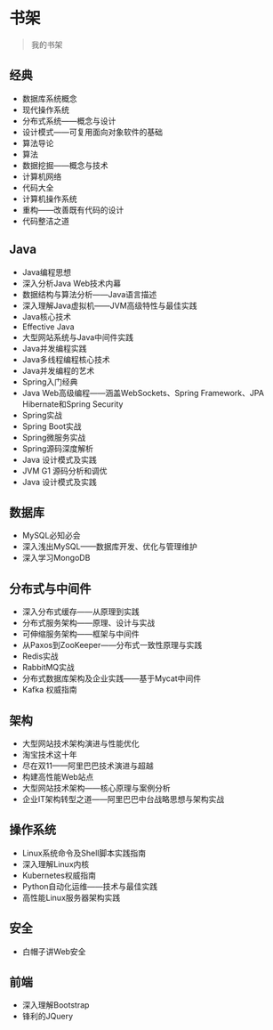 # 书架

> 我的书架

## 经典

- 数据库系统概念
- 现代操作系统
- 分布式系统——概念与设计
- 设计模式——可复用面向对象软件的基础
- 算法导论
- 算法
- 数据挖掘——概念与技术
- 计算机网络
- 代码大全
- 计算机操作系统
- 重构——改善既有代码的设计
- 代码整洁之道

## Java

- Java编程思想
- 深入分析Java Web技术内幕
- 数据结构与算法分析——Java语言描述
- 深入理解Java虚拟机——JVM高级特性与最佳实践
- Java核心技术
- Effective Java
- 大型网站系统与Java中间件实践
- Java并发编程实践
- Java多线程编程核心技术
- Java并发编程的艺术
- Spring入门经典
- Java Web高级编程——涵盖WebSockets、Spring Framework、JPA Hibernate和Spring Security
- Spring实战
- Spring Boot实战
- Spring微服务实战
- Spring源码深度解析
- Java 设计模式及实践
- JVM G1 源码分析和调优
- Java 设计模式及实践

## 数据库

- MySQL必知必会
- 深入浅出MySQL——数据库开发、优化与管理维护
- 深入学习MongoDB

## 分布式与中间件

- 深入分布式缓存——从原理到实践
- 分布式服务架构——原理、设计与实战
- 可伸缩服务架构——框架与中间件
- 从Paxos到ZooKeeper——分布式一致性原理与实践
- Redis实战
- RabbitMQ实战
- 分布式数据库架构及企业实践——基于Mycat中间件
- Kafka 权威指南

## 架构

- 大型网站技术架构演进与性能优化
- 淘宝技术这十年
- 尽在双11——阿里巴巴技术演进与超越
- 构建高性能Web站点
- 大型网站技术架构——核心原理与案例分析
- 企业IT架构转型之道——阿里巴巴中台战略思想与架构实战

## 操作系统

- Linux系统命令及Shell脚本实践指南
- 深入理解Linux内核
- Kubernetes权威指南
- Python自动化运维——技术与最佳实践
- 高性能Linux服务器架构实践

## 安全

- 白帽子讲Web安全

## 前端

- 深入理解Bootstrap
- 锋利的JQuery